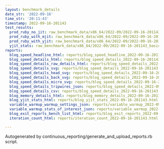 ```yaml
---
layout: benchmark_details
date_str: '2022-09-16'
time_str: '20:11:43'
timestamp: 2022-09-16-201143
test_results:
  prod_ruby_no_jit: raw_benchmark_data/x86_64/2022-09/2022-09-16-201143_basic_benchmark_prod_ruby_no_jit.json
  prod_ruby_with_mjit: raw_benchmark_data/x86_64/2022-09/2022-09-16-201143_basic_benchmark_prod_ruby_with_mjit.json
  prod_ruby_with_yjit: raw_benchmark_data/x86_64/2022-09/2022-09-16-201143_basic_benchmark_prod_ruby_with_yjit.json
  yjit_stats: raw_benchmark_data/x86_64/2022-09/2022-09-16-201143_basic_benchmark_yjit_stats.json
reports:
  blog_speed_headline_html: reports/blog_speed_headline_2022-09-16-201143.html
  blog_speed_details_html: reports/blog_speed_details_2022-09-16-201143.html
  blog_speed_details_raw_details_html: reports/blog_speed_details_2022-09-16-201143.raw_details.html
  blog_speed_details_svg: reports/blog_speed_details_2022-09-16-201143.svg
  blog_speed_details_head_svg: reports/blog_speed_details_2022-09-16-201143.head.svg
  blog_speed_details_back_svg: reports/blog_speed_details_2022-09-16-201143.back.svg
  blog_speed_details_micro_svg: reports/blog_speed_details_2022-09-16-201143.micro.svg
  blog_speed_details_tripwires_json: reports/blog_speed_details_2022-09-16-201143.tripwires.json
  blog_speed_details_csv: reports/blog_speed_details_2022-09-16-201143.csv
  blog_memory_details_html: reports/blog_memory_details_2022-09-16-201143.html
  blog_yjit_stats_html: reports/blog_yjit_stats_2022-09-16-201143.html
  variable_warmup_warmup_settings_json: reports/variable_warmup_2022-09-16-201143.warmup_settings.json
  variable_warmup_stats_of_interest_json: reports/variable_warmup_2022-09-16-201143.stats_of_interest.json
  blog_exit_reports_bench_list_html: reports/blog_exit_reports_2022-09-16-201143.bench_list.html
  iteration_count_html: reports/iteration_count_2022-09-16-201143.html

---
```

Autogenerated by continuous_reporting/generate_and_upload_reports.rb script.
